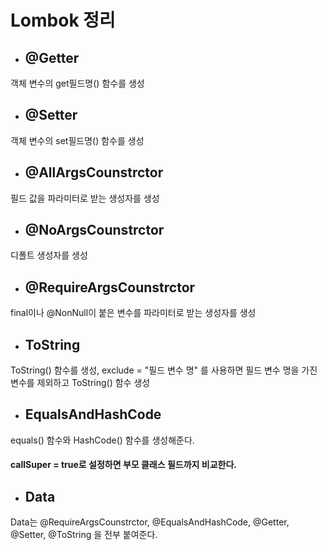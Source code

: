 # Lombok 정리

* ## @Getter

객체 변수의 get필드명() 함수를 생성

* ## @Setter 

객체 변수의 set필드명() 함수를 생성

* ## @AllArgsCounstrctor

필드 값을 파라미터로 받는 생성자를 생성

* ## @NoArgsCounstrctor

디폴트 생성자를 생성

* ## @RequireArgsCounstrctor

final이나 @NonNull이 붙은 변수를 파라미터로 받는 생성자를 생성

* ## ToString

ToString() 함수를 생성, exclude = "필드 변수 명" 를 사용하면 필드 변수 명을 가진 변수를 제외하고 ToString() 함수 생성

* ## EqualsAndHashCode

equals() 함수와 HashCode() 함수를 생성해준다.

#### callSuper = true로 설정하면 부모 클래스 필드까지 비교한다.

* ## Data

Data는 @RequireArgsCounstrctor, @EqualsAndHashCode, @Getter, @Setter, @ToString 을 전부 붙여준다.
